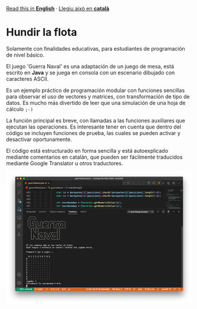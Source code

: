 [Read this in **English**](README.md) · [Llegiu això en **català**](README.ca.md)

# Hundir la flota

Solamente con finalidades educativas, para estudiantes de programación de nivel básico.

El juego 'Guerra Naval' es una adaptación de un juego de mesa, está escrito en **Java** y se juega en consola con un escenario dibujado con caracteres ASCII.

Es un ejemplo práctico de programación modular con funciones sencillas para observar el uso de vectores y matrices, con transformación de tipo de datos. Es mucho más divertido de leer que una simulación de una hoja de cálculo `;-)`

La función principal es breve, con llamadas a las funciones auxiliares que ejecutan las operaciones. Es interesante tener en cuenta que dentro del código se incluyen funciones de prueba, las cuales se pueden activar y desactivar oportunamente.

El código está estructurado en forma sencilla y está autoexplicado mediante comentarios en catalán, que pueden ser fácilmente traducidos mediante Google Translator u otros traductores. 


![foto de pantalla](Sinking-the-fleet.png)